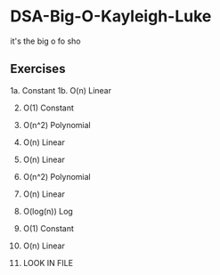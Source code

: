 # DSA-Big-O-Kayleigh-Luke
it's the big o fo sho


## Exercises

1a. Constant
1b. O(n) Linear

2. O(1) Constant

3. O(n^2) Polynomial

4. O(n) Linear

5. O(n) Linear

6. O(n^2) Polynomial

7. O(n) Linear

8. O(log(n)) Log

9. O(1) Constant

10. O(n) Linear

11. LOOK IN FILE
